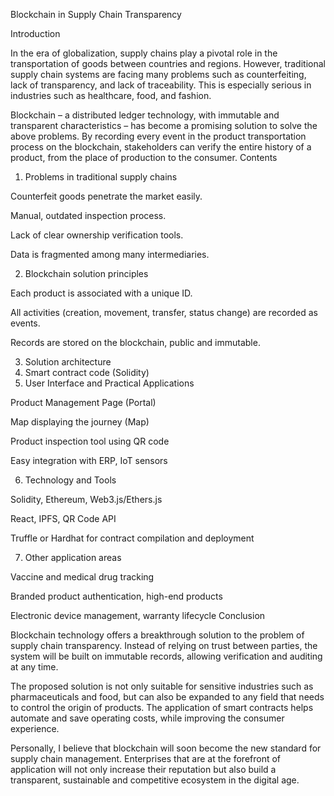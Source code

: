 Blockchain in Supply Chain Transparency

Introduction

In the era of globalization, supply chains play a pivotal role in the transportation of goods between countries and regions. However, traditional supply chain systems are facing many problems such as counterfeiting, lack of transparency, and lack of traceability. This is especially serious in industries such as healthcare, food, and fashion.

Blockchain – a distributed ledger technology, with immutable and transparent characteristics – has become a promising solution to solve the above problems. By recording every event in the product transportation process on the blockchain, stakeholders can verify the entire history of a product, from the place of production to the consumer.
Contents

1. Problems in traditional supply chains

Counterfeit goods penetrate the market easily.

Manual, outdated inspection process.

Lack of clear ownership verification tools.

Data is fragmented among many intermediaries.

2. Blockchain solution principles

Each product is associated with a unique ID.

All activities (creation, movement, transfer, status change) are recorded as events.

Records are stored on the blockchain, public and immutable.

3. Solution architecture
4. Smart contract code (Solidity)
5. User Interface and Practical Applications

Product Management Page (Portal)

Map displaying the journey (Map)

Product inspection tool using QR code

Easy integration with ERP, IoT sensors

6. Technology and Tools

Solidity, Ethereum, Web3.js/Ethers.js

React, IPFS, QR Code API

Truffle or Hardhat for contract compilation and deployment

7. Other application areas

Vaccine and medical drug tracking

Branded product authentication, high-end products

Electronic device management, warranty lifecycle
Conclusion

Blockchain technology offers a breakthrough solution to the problem of supply chain transparency. Instead of relying on trust between parties, the system will be built on immutable records, allowing verification and auditing at any time.

The proposed solution is not only suitable for sensitive industries such as pharmaceuticals and food, but can also be expanded to any field that needs to control the origin of products. The application of smart contracts helps automate and save operating costs, while improving the consumer experience.

Personally, I believe that blockchain will soon become the new standard for supply chain management. Enterprises that are at the forefront of application will not only increase their reputation but also build a transparent, sustainable and competitive ecosystem in the digital age.
